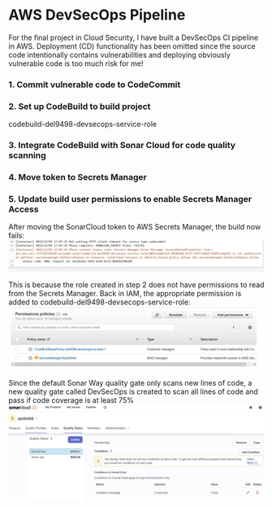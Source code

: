 # AWS DevSecOps Pipeline
For the final project in Cloud Security, I have built a DevSecOps CI pipeline in AWS. Deployment (CD) functionality has been omitted since the source code intentionally contains vulnerabilities and deploying obviously vulnerable code is too much risk for me!
### 1. Commit vulnerable code to CodeCommit
### 2. Set up CodeBuild to build project
codebuild-del9498-devsecops-service-role
### 3. Integrate CodeBuild with Sonar Cloud for code quality scanning
### 4. Move token to Secrets Manager
### 5. Update build user permissions to enable Secrets Manager Access
After moving the SonarCloud token to AWS Secrets Manager, the build now fails:
![Access Denied](screenshots/scrts-mgr-access-denied.JPG)

This is because the role created in step 2 does not have permissions to read from the Secrets Manager. Back in IAM, the appropriate permission is added to codebuild-del9498-devsecops-service-role:
![Updates](screenshots/scrts-mgr-read-write.JPG)

Since the default Sonar Way quality gate only scans new lines of code, a new quality gate called DevSecOps is created to scan all lines of code and pass if code coverage is at least 75%
![Quality Gate](screenshots/new-quality-gate.JPG)